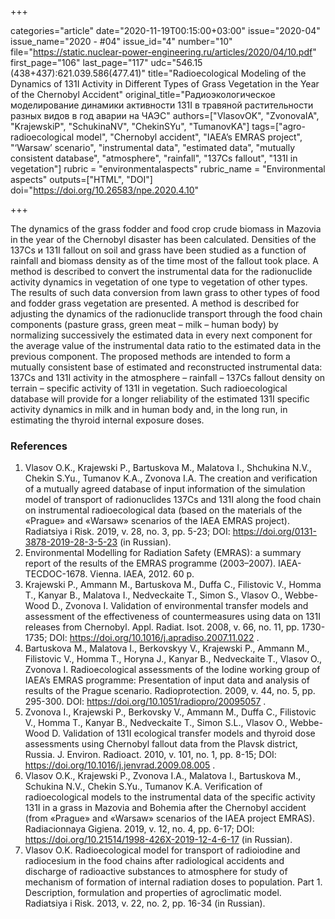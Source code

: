 +++

categories="article"
date="2020-11-19T00:15:00+03:00"
issue="2020-04"
issue_name="2020 - #04"
issue_id="4"
number="10"
file="https://static.nuclear-power-engineering.ru/articles/2020/04/10.pdf"
first_page="106"
last_page="117"
udc="546.15 (438+437):621.039.586(477.41)"
title="Radioecological Modeling of the Dynamics of 131I Activity in Different Types of Grass Vegetation in the Year of the Chernobyl Accident"
original_title="Радиоэкологическое моделирование динамики активности 131I в травяной растительности разных видов в год аварии на ЧАЭС"
authors=["VlasovOK", "ZvonovaIA", "KrajewskiP", "SchukinaNV", "ChekinSYu", "TumanovKA"]
tags=["agro-radioecological model", "Chernobyl accident", "IAEA’s EMRAS project", "‘Warsaw’ scenario", "instrumental data", "estimated data", "mutually consistent database", "atmosphere", "rainfall", "137Cs fallout", "131I in vegetation"]
rubric = "environmentalaspects"
rubric_name = "Environmental aspects"
outputs=["HTML", "DOI"]
doi="https://doi.org/10.26583/npe.2020.4.10"

+++

The dynamics of the grass fodder and food crop crude biomass in Mazovia in the year of the Chernobyl disaster has been calculated. Densities of the 137Cs и 131I fallout on soil and grass have been studied as a function of rainfall and biomass density as of the time most of the fallout took place. A method is described to convert the instrumental data for the radionuclide activity dynamics in vegetation of one type to vegetation of other types. The results of such data conversion from lawn grass to other types of food and fodder grass vegetation are presented. A method is described for adjusting the dynamics of the radionuclide transport through the food chain components (pasture grass, green meat – milk – human body) by normalizing successively the estimated data in every next component for the average value of the instrumental data ratio to the estimated data in the previous component. The proposed methods are intended to form a mutually consistent base of estimated and reconstructed instrumental data: 137Cs and 131I activity in the atmosphere – rainfall – 137Cs fallout density on terrain – specific activity of 131I in vegetation. Such radioecological database will provide for a longer reliability of the estimated 131I specific activity dynamics in milk and in human body and, in the long run, in estimating the thyroid internal exposure doses.

### References

1. Vlasov O.K., Krajewski P., Bartuskova M., Malatova I., Shchukina N.V., Chekin S.Yu., Tumanov K.A., Zvonova I.A. The creation and verification of a mutually agreed database of input information of the simulation model of transport of radionuclides 137Cs and 131I along the food chain on instrumental radioecological data (based on the materials of the «Prague» and «Warsaw» scenarios of the IAEA EMRAS project). Radiatsiya i Risk. 2019, v. 28, no. 3, pp. 5-23; DOI: https://doi.org/0131-3878-2019-28-3-5-23 (in Russian).
2. Environmental Modelling for Radiation Safety (EMRAS): a summary report of the results of the EMRAS programme (2003–2007). IAEA-TECDOC-1678. Vienna. IAEA, 2012. 60 p.
3. Krajewski P., Ammann M., Bartuskova M., Duffa C., Filistovic V., Homma T., Kanyar B., Malatova I., Nedveckaite T., Simon S., Vlasov O., Webbe-Wood D., Zvonova I. Validation of environmental transfer models and assessment of the effectiveness of countermeasures using data on 131I releases from Chernobyl. Appl. Radiat. Isot. 2008, v. 66, no. 11, pp. 1730-1735; DOI: https://doi.org/10.1016/j.apradiso.2007.11.022 .
4. Bartuskova M., Malatova I., Berkovskyy V., Krajewski P., Ammann M., Filistovic V., Homma T., Horyna J., Kanyar B., Nedveckaite T., Vlasov O., Zvonova I. Radioecological assessments of the Iodine working group of IAEA’s EMRAS programme: Presentation of input data and analysis of results of the Prague scenario. Radioprotection. 2009, v. 44, no. 5, pp. 295-300. DOI: https://doi.org/10.1051/radiopro/20095057 .
5. Zvonova I., Krajewski P., Berkovsky V., Ammann M., Duffa C., Filistovic V., Homma T., Kanyar B., Nedveckaite T., Simon S.L., Vlasov O., Webbe-Wood D. Validation of 131I ecological transfer models and thyroid dose assessments using Chernobyl fallout data from the Plavsk district, Russia. J. Environ. Radioact. 2010, v. 101, no. 1, pp. 8-15; DOI: https://doi.org/10.1016/j.jenvrad.2009.08.005 .
6. Vlasov O.K., Krajewski P., Zvonova I.A., Malatova I., Bartuskova M., Schukina N.V., Chekin S.Yu., Tumanov K.A. Verification of radioecological models to the instrumental data of the specific activity 131I in a grass in Mazovia and Bohemia after the Chernobyl accident (from «Prague» and «Warsaw» scenarios of the IAEA project EMRAS). Radiacionnaya Gigiena. 2019, v. 12, no. 4, pp. 6-17; DOI: https://doi.org/10.21514/1998-426X-2019-12-4-6-17 (in Russian).
7. Vlasov O.K. Radioecological model for transport of radioiodine and radiocesium in the food chains after radiological accidents and discharge of radioactive substances to atmosphere for study of mechanism of formation of internal radiation doses to population. Part 1. Description, formulation and properties of agroclimatic model. Radiatsiya i Risk. 2013, v. 22, no. 2, pp. 16-34 (in Russian).